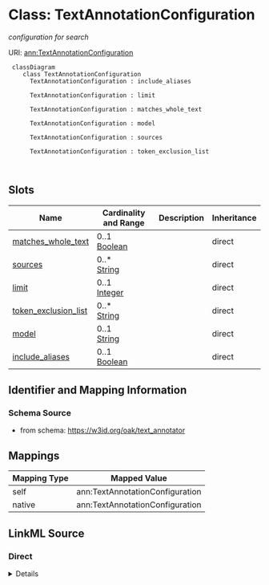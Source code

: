 # Class: TextAnnotationConfiguration


_configuration for search_





URI: [ann:TextAnnotationConfiguration](https://w3id.org/linkml/text_annotator/TextAnnotationConfiguration)



```{mermaid}
 classDiagram
    class TextAnnotationConfiguration
      TextAnnotationConfiguration : include_aliases
        
      TextAnnotationConfiguration : limit
        
      TextAnnotationConfiguration : matches_whole_text
        
      TextAnnotationConfiguration : model
        
      TextAnnotationConfiguration : sources
        
      TextAnnotationConfiguration : token_exclusion_list
        
      
```




<!-- no inheritance hierarchy -->


## Slots

| Name | Cardinality and Range | Description | Inheritance |
| ---  | --- | --- | --- |
| [matches_whole_text](matches_whole_text.md) | 0..1 <br/> [Boolean](Boolean.md) |  | direct |
| [sources](sources.md) | 0..* <br/> [String](String.md) |  | direct |
| [limit](limit.md) | 0..1 <br/> [Integer](Integer.md) |  | direct |
| [token_exclusion_list](token_exclusion_list.md) | 0..* <br/> [String](String.md) |  | direct |
| [model](model.md) | 0..1 <br/> [String](String.md) |  | direct |
| [include_aliases](include_aliases.md) | 0..1 <br/> [Boolean](Boolean.md) |  | direct |









## Identifier and Mapping Information







### Schema Source


* from schema: https://w3id.org/oak/text_annotator





## Mappings

| Mapping Type | Mapped Value |
| ---  | ---  |
| self | ann:TextAnnotationConfiguration |
| native | ann:TextAnnotationConfiguration |





## LinkML Source

<!-- TODO: investigate https://stackoverflow.com/questions/37606292/how-to-create-tabbed-code-blocks-in-mkdocs-or-sphinx -->

### Direct

<details>
```yaml
name: TextAnnotationConfiguration
description: configuration for search
from_schema: https://w3id.org/oak/text_annotator
attributes:
  matches_whole_text:
    name: matches_whole_text
    from_schema: https://w3id.org/oak/text_annotator
    rank: 1000
    range: boolean
  sources:
    name: sources
    from_schema: https://w3id.org/oak/text_annotator
    rank: 1000
    multivalued: true
  limit:
    name: limit
    from_schema: https://w3id.org/oak/text_annotator
    rank: 1000
    range: integer
  token_exclusion_list:
    name: token_exclusion_list
    from_schema: https://w3id.org/oak/text_annotator
    rank: 1000
    multivalued: true
  model:
    name: model
    from_schema: https://w3id.org/oak/text_annotator
    rank: 1000
    range: string
  include_aliases:
    name: include_aliases
    from_schema: https://w3id.org/oak/text_annotator
    rank: 1000
    range: boolean

```
</details>

### Induced

<details>
```yaml
name: TextAnnotationConfiguration
description: configuration for search
from_schema: https://w3id.org/oak/text_annotator
attributes:
  matches_whole_text:
    name: matches_whole_text
    from_schema: https://w3id.org/oak/text_annotator
    rank: 1000
    alias: matches_whole_text
    owner: TextAnnotationConfiguration
    domain_of:
    - TextAnnotationConfiguration
    - TextAnnotation
    range: boolean
  sources:
    name: sources
    from_schema: https://w3id.org/oak/text_annotator
    rank: 1000
    multivalued: true
    alias: sources
    owner: TextAnnotationConfiguration
    domain_of:
    - TextAnnotationConfiguration
    range: string
  limit:
    name: limit
    from_schema: https://w3id.org/oak/text_annotator
    rank: 1000
    alias: limit
    owner: TextAnnotationConfiguration
    domain_of:
    - TextAnnotationConfiguration
    range: integer
  token_exclusion_list:
    name: token_exclusion_list
    from_schema: https://w3id.org/oak/text_annotator
    rank: 1000
    multivalued: true
    alias: token_exclusion_list
    owner: TextAnnotationConfiguration
    domain_of:
    - TextAnnotationConfiguration
    range: string
  model:
    name: model
    from_schema: https://w3id.org/oak/text_annotator
    rank: 1000
    alias: model
    owner: TextAnnotationConfiguration
    domain_of:
    - TextAnnotationConfiguration
    range: string
  include_aliases:
    name: include_aliases
    from_schema: https://w3id.org/oak/text_annotator
    rank: 1000
    alias: include_aliases
    owner: TextAnnotationConfiguration
    domain_of:
    - TextAnnotationConfiguration
    range: boolean

```
</details>